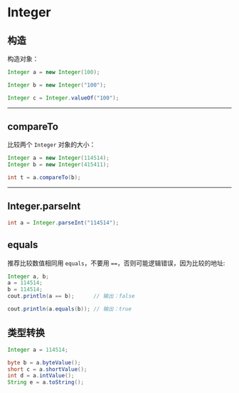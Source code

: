 # Integer

## 构造

构造对象：

```java
Integer a = new Integer(100);

Integer b = new Integer("100");

Integer c = Integer.valueOf("100");
```

---

## compareTo

比较两个 `Integer` 对象的大小：

```java
Integer a = new Integer(114514);
Integer b = new Integer(415411);

int t = a.compareTo(b);
```

---

## Integer.parseInt

```java
int a = Integer.parseInt("114514");
```

## equals

推荐比较数值相同用 `equals`，不要用 `==`，否则可能逻辑错误，因为比较的地址:

```java
Integer a, b;
a = 114514;
b = 114514;
cout.println(a == b);      // 输出：false

cout.println(a.equals(b)); // 输出：true
```

## 类型转换

```java
Integer a = 114514;

byte b = a.byteValue();
short c = a.shortValue();
int d = a.intValue();
String e = a.toString();
```
